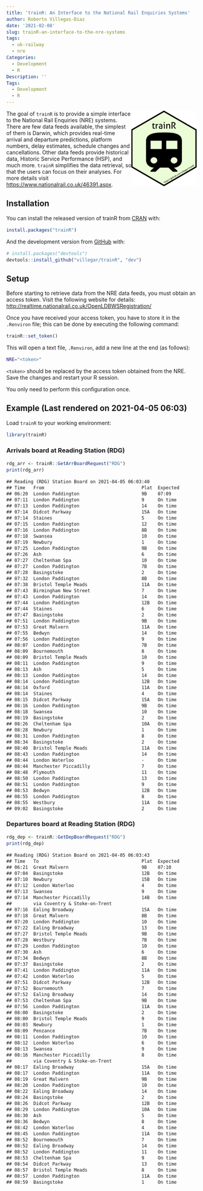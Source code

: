 ```yaml
---
title: 'trainR: An Interface to the National Rail Enquiries Systems'
author: Roberto Villegas-Diaz
date: '2021-02-08'
slug: trainR-an-interface-to-the-nre-systems
tags:
  - uk-railway
  - nre
Categories:
  - Development
  - R
Description: ''
Tags:
  - Development
  - R
---
```


<img src="https://raw.githubusercontent.com/villegar/trainR/main/inst/images/logo.png" alt="logo" align="right" height=200px/>

The goal of `trainR` is to provide a simple interface to the 
National Rail Enquiries (NRE) systems. There are few data feeds 
available, the simplest of them is Darwin, which provides real-time 
arrival and departure predictions, platform numbers, delay estimates, 
schedule changes and cancellations. Other data feeds provide historical 
data, Historic Service Performance (HSP), and much more. `trainR` 
simplifies the data retrieval, so that the users can focus on their 
analyses. For more details visit 
https://www.nationalrail.co.uk/46391.aspx.

## Installation

You can install the released version of trainR from [CRAN](https://CRAN.R-project.org) with:

``` r
install.packages("trainR")
```

And the development version from [GitHub](https://github.com/) with:

``` r
# install.packages("devtools")
devtools::install_github("villegar/trainR", "dev")
```

## Setup
Before starting to retrieve data from the NRE data feeds, you must obtain an access token. 
Visit the following website for details: http://realtime.nationalrail.co.uk/OpenLDBWSRegistration/

Once you have received your access token, you have to store it in the `.Renviron` file; this can be 
done by executing the following command:


```r
trainR::set_token()
```

This will open a text file, `.Renviron`, add a new line at the end (as follows):

```bash
NRE="<token>"
```

`<token>` should be replaced by the access token obtained from the NRE. Save the changes and restart 
your R session.

You only need to perform this configuration once.

## Example (Last rendered on 2021-04-05 06:03)

Load `trainR` to your working environment:

```r
library(trainR)
```

### Arrivals board at Reading Station (RDG)


```r
rdg_arr <- trainR::GetArrBoardRequest("RDG")
print(rdg_arr)
```

```
## Reading (RDG) Station Board on 2021-04-05 06:03:40
## Time   From                                    Plat  Expected
## 06:20  London Paddington                       9B    07:09
## 07:11  London Paddington                       9     On time
## 07:13  London Paddington                       14    On time
## 07:14  Didcot Parkway                          15A   On time
## 07:14  Staines                                 5     On time
## 07:15  London Paddington                       12    On time
## 07:16  London Paddington                       8B    On time
## 07:18  Swansea                                 10    On time
## 07:19  Newbury                                 1     On time
## 07:25  London Paddington                       9B    On time
## 07:26  Ash                                     6     On time
## 07:27  Cheltenham Spa                          10    On time
## 07:27  London Paddington                       7B    On time
## 07:28  Basingstoke                             2     On time
## 07:32  London Paddington                       8B    On time
## 07:38  Bristol Temple Meads                    11A   On time
## 07:43  Birmingham New Street                   7     On time
## 07:43  London Paddington                       14    On time
## 07:44  London Paddington                       12B   On time
## 07:44  Staines                                 6     On time
## 07:47  Basingstoke                             2     On time
## 07:51  London Paddington                       9B    On time
## 07:53  Great Malvern                           11A   On time
## 07:55  Bedwyn                                  14    On time
## 07:56  London Paddington                       9     On time
## 08:07  London Paddington                       7B    On time
## 08:09  Bournemouth                             8     On time
## 08:09  Bristol Temple Meads                    10    On time
## 08:11  London Paddington                       9     On time
## 08:13  Ash                                     5     On time
## 08:13  London Paddington                       14    On time
## 08:14  London Paddington                       12B   On time
## 08:14  Oxford                                  11A   On time
## 08:14  Staines                                 4     On time
## 08:15  Didcot Parkway                          15A   On time
## 08:16  London Paddington                       9B    On time
## 08:18  Swansea                                 10    On time
## 08:19  Basingstoke                             2     On time
## 08:26  Cheltenham Spa                          10A   On time
## 08:28  Newbury                                 1     On time
## 08:31  London Paddington                       8     On time
## 08:34  Basingstoke                             2     On time
## 08:40  Bristol Temple Meads                    11A   On time
## 08:43  London Paddington                       14    On time
## 08:44  London Waterloo                         -     On time
## 08:44  Manchester Piccadilly                   7     On time
## 08:48  Plymouth                                11    On time
## 08:50  London Paddington                       13    On time
## 08:51  London Paddington                       9     On time
## 08:53  Bedwyn                                  12B   On time
## 08:55  London Paddington                       8     On time
## 08:55  Westbury                                11A   On time
## 09:02  Basingstoke                             2     On time
```

### Departures board at Reading Station (RDG)


```r
rdg_dep <- trainR::GetDepBoardRequest("RDG")
print(rdg_dep)
```

```
## Reading (RDG) Station Board on 2021-04-05 06:03:43
## Time   To                                      Plat  Expected
## 06:21  Great Malvern                           9B    07:10
## 07:04  Basingstoke                             12B   On time
## 07:10  Newbury                                 15B   On time
## 07:12  London Waterloo                         4     On time
## 07:13  Swansea                                 9     On time
## 07:14  Manchester Piccadilly                   14B   On time
##        via Coventry & Stoke-on-Trent           
## 07:16  Ealing Broadway                         15A   On time
## 07:18  Great Malvern                           8B    On time
## 07:20  London Paddington                       10    On time
## 07:22  Ealing Broadway                         13    On time
## 07:27  Bristol Temple Meads                    9B    On time
## 07:28  Westbury                                7B    On time
## 07:29  London Paddington                       10    On time
## 07:30  Ash                                     6     On time
## 07:34  Bedwyn                                  8B    On time
## 07:37  Basingstoke                             2     On time
## 07:41  London Paddington                       11A   On time
## 07:42  London Waterloo                         5     On time
## 07:51  Didcot Parkway                          12B   On time
## 07:52  Bournemouth                             7     On time
## 07:52  Ealing Broadway                         14    On time
## 07:53  Cheltenham Spa                          9B    On time
## 07:56  London Paddington                       11A   On time
## 08:00  Basingstoke                             2     On time
## 08:00  Bristol Temple Meads                    9     On time
## 08:03  Newbury                                 1     On time
## 08:09  Penzance                                7B    On time
## 08:11  London Paddington                       10    On time
## 08:12  London Waterloo                         6     On time
## 08:13  Swansea                                 9     On time
## 08:16  Manchester Piccadilly                   8     On time
##        via Coventry & Stoke-on-Trent           
## 08:17  Ealing Broadway                         15A   On time
## 08:17  London Paddington                       11A   On time
## 08:19  Great Malvern                           9B    On time
## 08:20  London Paddington                       10    On time
## 08:22  Ealing Broadway                         14    On time
## 08:24  Basingstoke                             2     On time
## 08:26  Didcot Parkway                          12B   On time
## 08:29  London Paddington                       10A   On time
## 08:30  Ash                                     5     On time
## 08:36  Bedwyn                                  8     On time
## 08:42  London Waterloo                         4     On time
## 08:45  London Paddington                       11A   On time
## 08:52  Bournemouth                             7     On time
## 08:52  Ealing Broadway                         14    On time
## 08:52  London Paddington                       11    On time
## 08:53  Cheltenham Spa                          9     On time
## 08:54  Didcot Parkway                          13    On time
## 08:57  Bristol Temple Meads                    8     On time
## 08:57  London Paddington                       11A   On time
## 08:59  Basingstoke                             1     On time
```

